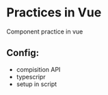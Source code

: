 # Practices in Vue

Component practice in vue

## Config:
* compisition API <br>
* typescripr <br>
* setup in script <br>
